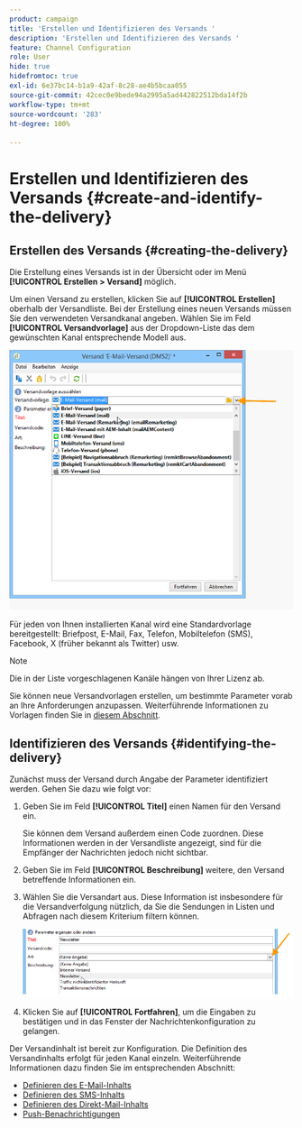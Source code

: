 ```yaml
---
product: campaign
title: 'Erstellen und Identifizieren des Versands '
description: 'Erstellen und Identifizieren des Versands '
feature: Channel Configuration
role: User
hide: true
hidefromtoc: true
exl-id: 6e37bc14-b1a9-42af-8c28-ae4b5bcaa055
source-git-commit: 42cec0e9bede94a2995a5ad442822512bda14f2b
workflow-type: tm+mt
source-wordcount: '283'
ht-degree: 100%

---
```


# Erstellen und Identifizieren des Versands  {#create-and-identify-the-delivery}

## Erstellen des Versands {#creating-the-delivery}

Die Erstellung eines Versands ist in der Übersicht oder im Menü **[!UICONTROL Erstellen > Versand]** möglich.


Um einen Versand zu erstellen, klicken Sie auf **[!UICONTROL Erstellen]** oberhalb der Versandliste. Bei der Erstellung eines neuen Versands müssen Sie den verwendeten Versandkanal angeben. Wählen Sie im Feld **[!UICONTROL Versandvorlage]** aus der Dropdown-Liste das dem gewünschten Kanal entsprechende Modell aus.

![](assets/s_ncs_user_wizard_email01_1.png)

Für jeden von Ihnen installierten Kanal wird eine Standardvorlage bereitgestellt: Briefpost, E-Mail, Fax, Telefon, Mobiltelefon (SMS), Facebook, X (früher bekannt als Twitter) usw.

>[!NOTE]
>
>Die in der Liste vorgeschlagenen Kanäle hängen von Ihrer Lizenz ab.

Sie können neue Versandvorlagen erstellen, um bestimmte Parameter vorab an Ihre Anforderungen anzupassen. Weiterführende Informationen zu Vorlagen finden Sie in [diesem Abschnitt](about-templates.md).

## Identifizieren des Versands {#identifying-the-delivery}

Zunächst muss der Versand durch Angabe der Parameter identifiziert werden. Gehen Sie dazu wie folgt vor:

1. Geben Sie im Feld **[!UICONTROL Titel]** einen Namen für den Versand ein.

   Sie können dem Versand außerdem einen Code zuordnen. Diese Informationen werden in der Versandliste angezeigt, sind für die Empfänger der Nachrichten jedoch nicht sichtbar.

1. Geben Sie im Feld **[!UICONTROL Beschreibung]** weitere, den Versand betreffende Informationen ein.
1. Wählen Sie die Versandart aus. Diese Information ist insbesondere für die Versandverfolgung nützlich, da Sie die Sendungen in Listen und Abfragen nach diesem Kriterium filtern können.

   ![](assets/s_ncs_user_email_del_nature.png)

1. Klicken Sie auf **[!UICONTROL Fortfahren]**, um die Eingaben zu bestätigen und in das Fenster der Nachrichtenkonfiguration zu gelangen.

Der Versandinhalt ist bereit zur Konfiguration. Die Definition des Versandinhalts erfolgt für jeden Kanal einzeln. Weiterführende Informationen dazu finden Sie im entsprechenden Abschnitt:

* [Definieren des E-Mail-Inhalts](defining-the-email-content.md)
* [Definieren des SMS-Inhalts](sms-create.md#defining-the-sms-content)
* [Definieren des Direkt-Mail-Inhalts](defining-the-direct-mail-content.md)
* [Push-Benachrichtigungen ](about-mobile-app-channel.md)
